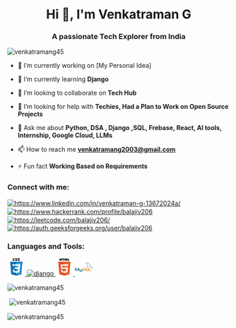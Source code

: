 <h1 align="center">Hi 👋, I'm Venkatraman G</h1>
<h3 align="center">A passionate Tech Explorer from India</h3>

<p align="left"> <img src="https://komarev.com/ghpvc/?username=venkatramang45&label=Profile%20views&color=0e75b6&style=flat" alt="venkatramang45" /> </p>

- 🔭 I’m currently working on [My Personal Idea]

- 🌱 I’m currently learning **Django**

- 👯 I’m looking to collaborate on **Tech Hub**

- 🤝 I’m looking for help with **Techies, Had a Plan to Work on Open Source Projects**

- 💬 Ask me about **Python, DSA , Django ,SQL, Frebase, React, AI tools, Internship, Google Cloud, LLMs**

- 📫 How to reach me **venkatramang2003@gmail.com**

- ⚡ Fun fact **Working Based on Requirements**

<h3 align="left">Connect with me:</h3>
<p align="left">
<a href="https://linkedin.com/in/https://www.linkedin.com/in/venkatraman-g-13672024a/" target="blank"><img align="center" src="https://raw.githubusercontent.com/rahuldkjain/github-profile-readme-generator/master/src/images/icons/Social/linked-in-alt.svg" alt="https://www.linkedin.com/in/venkatraman-g-13672024a/" height="30" width="40" /></a>
<a href="https://www.hackerrank.com/https://www.hackerrank.com/profile/balajiv206" target="blank"><img align="center" src="https://raw.githubusercontent.com/rahuldkjain/github-profile-readme-generator/master/src/images/icons/Social/hackerrank.svg" alt="https://www.hackerrank.com/profile/balajiv206" height="30" width="40" /></a>
<a href="https://www.leetcode.com/https://leetcode.com/balajiv206/" target="blank"><img align="center" src="https://raw.githubusercontent.com/rahuldkjain/github-profile-readme-generator/master/src/images/icons/Social/leet-code.svg" alt="https://leetcode.com/balajiv206/" height="30" width="40" /></a>
<!--<a href="https://www.hackerearth.com/@balajiv206" target="blank"><img align="center" src="https://raw.githubusercontent.com/rahuldkjain/github-profile-readme-generator/master/src/images/icons/Social/hackerearth.svg" alt="@balajiv206" height="30" width="40" /></a>-->
<a href="https://auth.geeksforgeeks.org/user/https://auth.geeksforgeeks.org/user/balajiv206" target="blank"><img align="center" src="https://raw.githubusercontent.com/rahuldkjain/github-profile-readme-generator/master/src/images/icons/Social/geeks-for-geeks.svg" alt="https://auth.geeksforgeeks.org/user/balajiv206" height="30" width="40" /></a>
</p>

<h3 align="left">Languages and Tools:</h3>
<p align="left"> <a href="https://www.w3schools.com/css/" target="_blank" rel="noreferrer"> <img src="https://raw.githubusercontent.com/devicons/devicon/master/icons/css3/css3-original-wordmark.svg" alt="css3" width="40" height="40"/> </a> <a href="https://www.djangoproject.com/" target="_blank" rel="noreferrer"> <img src="https://cdn.worldvectorlogo.com/logos/django.svg" alt="django" width="40" height="40"/> </a> <a href="https://www.w3.org/html/" target="_blank" rel="noreferrer"> <img src="https://raw.githubusercontent.com/devicons/devicon/master/icons/html5/html5-original-wordmark.svg" alt="html5" width="40" height="40"/> </a> <a href="https://www.mysql.com/" target="_blank" rel="noreferrer"> <img src="https://raw.githubusercontent.com/devicons/devicon/master/icons/mysql/mysql-original-wordmark.svg" alt="mysql" width="40" height="40"/> </a><!-- <a href="https://www.photoshop.com/en" target="_blank" rel="noreferrer"> <img src="https://raw.githubusercontent.com/devicons/devicon/master/icons/photoshop/photoshop-line.svg" alt="photoshop" width="40" height="40"/> </a> <a href="https://www.python.org" target="_blank" rel="noreferrer"> <img src="https://raw.githubusercontent.com/devicons/devicon/master/icons/python/python-original.svg" alt="python" width="40" height="40"/> </a> </p>-->
<br>

<p><img align="center" src="https://github-readme-stats.vercel.app/api/top-langs?username=venkatramang45&show_icons=true&locale=en&layout=compact" alt="venkatramang45" /></p>

<p>&nbsp;<img align="center" src="https://github-readme-stats.vercel.app/api?username=venkatramang45&show_icons=true&locale=en" alt="venkatramang45" /></p>

<p><img align="center" src="https://github-readme-streak-stats.herokuapp.com/?user=venkatramang45&" alt="venkatramang45" /></p>
